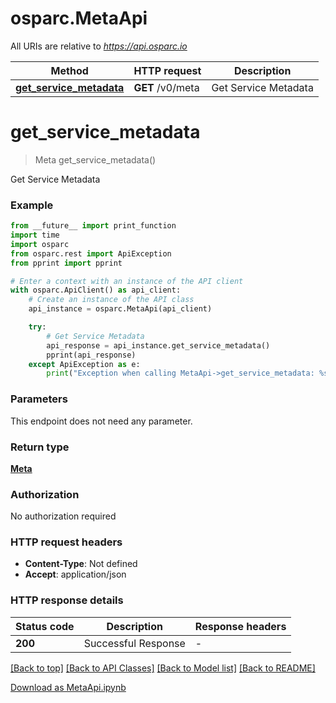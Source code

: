 # osparc.MetaApi

All URIs are relative to *https://api.osparc.io*

| Method                                                      | HTTP request     | Description          |
| ----------------------------------------------------------- | ---------------- | -------------------- |
| [**get_service_metadata**](MetaApi.md#get_service_metadata) | **GET** /v0/meta | Get Service Metadata |


# **get_service_metadata**
> Meta get_service_metadata()

Get Service Metadata

### Example

```python
from __future__ import print_function
import time
import osparc
from osparc.rest import ApiException
from pprint import pprint

# Enter a context with an instance of the API client
with osparc.ApiClient() as api_client:
    # Create an instance of the API class
    api_instance = osparc.MetaApi(api_client)

    try:
        # Get Service Metadata
        api_response = api_instance.get_service_metadata()
        pprint(api_response)
    except ApiException as e:
        print("Exception when calling MetaApi->get_service_metadata: %s\n" % e)
```

### Parameters
This endpoint does not need any parameter.

### Return type

[**Meta**](Meta.md)

### Authorization

No authorization required

### HTTP request headers

 - **Content-Type**: Not defined
 - **Accept**: application/json

### HTTP response details

| Status code | Description         | Response headers |
| ----------- | ------------------- | ---------------- |
| **200**     | Successful Response | -                |

[[Back to top]](#) [[Back to API Classes]](../README.md#documentation-for-api-classes) [[Back to Model list]](../README.md#documentation-for-models) [[Back to README]](../README.md)

[Download as MetaApi.ipynb](md/code_samples/MetaApi.ipynb ':ignore')
